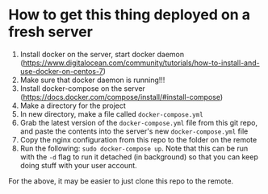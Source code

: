 # How to get this thing deployed on a fresh server

1. Install docker on the server, start docker daemon (https://www.digitalocean.com/community/tutorials/how-to-install-and-use-docker-on-centos-7)
2. Make sure that docker daemon is running!!!
3. Install docker-compose on the server (https://docs.docker.com/compose/install/#install-compose)
4. Make a directory for the project
5. In new directory, make a file called `docker-compose.yml`
6. Grab the latest version of the `docker-compose.yml` file from this git repo, and paste the contents into the server's new `docker-compose.yml` file
7. Copy the nginx configuration from this repo to the folder on the remote
8. Run the following: `sudo docker-compose up`. Note that this can be run with the `-d` flag to run it detached (in background) so that you can keep doing stuff with your user account.

For the above, it may be easier to just clone this repo to the remote.
